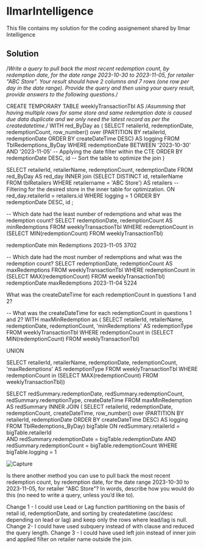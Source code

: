 # IlmarIntelligence
This file contains my solution for the coding assignement shared by Ilmar Intelligence

## Solution

/*Write a query to pull back the most recent redemption count, by redemption date, for the date range 2023-10-30 to 2023-11-05, for retailer "ABC Store". Your result should have 2 columns and 7 rows (one row per day in the date range). Provide the query and then using your query result, provide answers to the following questions.*/


CREATE TEMPORARY TABLE weeklyTransactionTbl AS
/*Asumming that having multiple rows for same store and same redemption date is caused due data duplicate and we only need the latest record as per the createdatetime.*/
WITH red_ByDay as ( 
SELECT retailerId, redemptionDate, redemptionCount, row_number() over (PARTITION BY retailerId, redemptionDate ORDER BY createDateTime DESC) AS logging
FROM TblRedemptions_ByDay
WHERE redemptionDate BETWEEN '2023-10-30' AND '2023-11-05' -- Applying the date filter within the CTE
ORDER BY redemptionDate DESC, id -- Sort the table to optimize the join
)

SELECT retailerId, retailerName, redemptionCount, redemptionDate
FROM red_ByDay AS red_day
INNER join (SELECT DISTINCT id, retailerName FROM tblRetailers WHERE retailername = 'ABC Store') AS retailers -- Filtering for the desired store in the inner table for optimization.
ON red_day.retailerId = retailers.id
WHERE logging = 1
ORDER BY redemptionDate DESC, id
;

-- Which date had the least number of redemptions and what was the redemption count?
SELECT redemptionDate, redemptionCount AS minRedemptions
FROM weeklyTransactionTbl
WHERE redemptionCount in (SELECT MIN(redemptionCount) FROM weeklyTransactionTbl)

redemptionDate	min Redemptions
2023-11-05	3702


-- Which date had the most number of redemptions and what was the redemption count?
SELECT redemptionDate, redemptionCount AS maxRedemptions
FROM weeklyTransactionTbl
WHERE redemptionCount in (SELECT MAX(redemptionCount) FROM weeklyTransactionTbl)
redemptionDate	maxRedemptions
2023-11-04	5224


What was the createDateTime for each redemptionCount in questions 1 and 2?

-- What was the createDateTime for each redemptionCount in questions 1 and 2?
WITH maxMinRedemption as (
SELECT retailerId, retailerName, redemptionDate, redemptionCount, 'minRedemptions' AS redemptionType
FROM weeklyTransactionTbl
WHERE redemptionCount in (SELECT MIN(redemptionCount) FROM weeklyTransactionTbl)

UNION 

SELECT retailerId, retailerName, redemptionDate, redemptionCount, 'maxRedemptions' AS redemptionType
FROM weeklyTransactionTbl
WHERE redemptionCount in (SELECT MAX(redemptionCount) FROM weeklyTransactionTbl))

SELECT redSummary.redemptionDate, redSummary.redemptionCount, redSummary.redemptionType, createDateTime
FROM maxMinRedemption AS redSummary
INNER JOIN ( SELECT retailerId, redemptionDate, redemptionCount, createDateTime, row_number() over (PARTITION BY retailerId, redemptionDate ORDER BY createDateTime DESC) AS logging 
            FROM TblRedemptions_ByDay) bigTable
ON redSummary.retailerId = bigTable.retailerId  
AND redSummary.redemptionDate = bigTable.redemptionDate
AND redSummary.redemptionCount = bigTable.redemptionCount
WHERE bigTable.logging = 1

 ![Capture](https://github.com/kami71539/IlmarIntelligence/assets/49458424/413ad1c7-b25e-4238-a824-332331d28712)

Is there another method you can use to pull back the most recent redemption count, by
redemption date, for the date range 2023-10-30 to 2023-11-05, for retailer "ABC Store"?
In words, describe how you would do this (no need to write a query, unless you’d like to).

Change 1 - I could use Lead or Lag function partitioning on the basis of retail id, redemptionDate, and sorting by createdatetime (asc/desc depending on lead or lag) and keep only the rows where lead/lag is null.
Change 2- I could have used subquery instead of with clause and reduced the query length.
Change 3 - I could have used left join instead of inner join and applied filter on retailer name outside the join.
